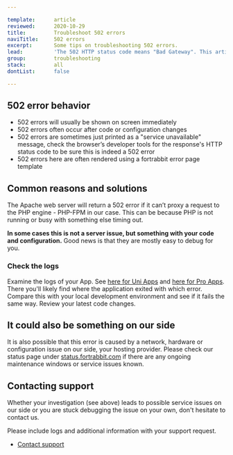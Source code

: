 ```yaml
---

template:      article
reviewed:      2020-10-29
title:         Troubleshoot 502 errors
naviTitle:     502 errors
excerpt:       Some tips on troubleshooting 502 errors.
lead:          'The 502 HTTP status code means "Bad Gateway". This article aims to help developers troubleshooting 502 errors.'
group:         troubleshooting
stack:         all
dontList:      false

---
```



## 502 error behavior

* 502 errors will usually be shown on screen immediately
* 502 errors often occur after code or configuration changes
* 502 errors are sometimes just printed as a "service unavailable" message, check the browser’s developer tools for the response's HTTP status code to be sure this is indeed a 502 error
* 502 errors here are often rendered using a fortrabbit error page template


## Common reasons and solutions

The Apache web server will return a 502 error if it can’t proxy a request to the PHP engine - PHP-FPM in our case. This can be because PHP is not running or busy with something else timing out.

**In some cases this is not a server issue, but something with your code and configuration.** Good news is that they are mostly easy to debug for you.


### Check the logs

Examine the logs of your App. See [here for Uni Apps](logging-uni) and [here for Pro Apps](logging-pro). There you'll likely find where the application exited with which error. Compare this with your local development environment and see if it fails the same way. Review your latest code changes.


## It could also be something on our side

It is also possible that this error is caused by a network, hardware or configuration issue on our side, your hosting provider. Please check our status page under [status.fortrabbit.com](https://status.fortrabbit.com) if there are any ongoing maintenance windows or service issues known.


## Contacting support

Whether your investigation (see above) leads to possible service issues on our side or you are stuck debugging the issue on your own, don't hesitate to contact us.

Please include logs and additional information with your support request. 

* <a href="#asd" onclick="Intercom('showNewMessage', 'I see 502 for my App ______ for around ___. I have made the following changes recently: ____. Find attached the php_error log in question.')">Contact support</a>